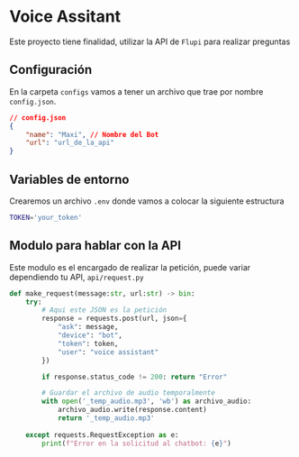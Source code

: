 # Voice Assitant
Este proyecto tiene finalidad, utilizar la API de `Flupi` para realizar preguntas

## Configuración
En la carpeta `configs` vamos a tener un archivo que trae por nombre `config.json`.
``` json
// config.json
{
    "name": "Maxi", // Nombre del Bot
    "url": "url_de_la_api" 
}
```

## Variables de entorno 
Crearemos un archivo `.env` donde vamos a colocar la siguiente estructura
``` bash
TOKEN='your_token'
```

## Modulo para hablar con la API
Este modulo es el encargado de realizar la petición, puede variar dependiendo tu API, `api/request.py`
``` python 
def make_request(message:str, url:str) -> bin:
    try:
        # Aqui este JSON es la petición
        response = requests.post(url, json={
            "ask": message, 
            "device": "bot",
            "token": token, 
            "user": "voice assistant"
        })

        if response.status_code != 200: return "Error"

        # Guardar el archivo de audio temporalmente
        with open('_temp_audio.mp3', 'wb') as archivo_audio:
            archivo_audio.write(response.content)
            return '_temp_audio.mp3'
        
    except requests.RequestException as e:
        print(f"Error en la solicitud al chatbot: {e}")
``` 
